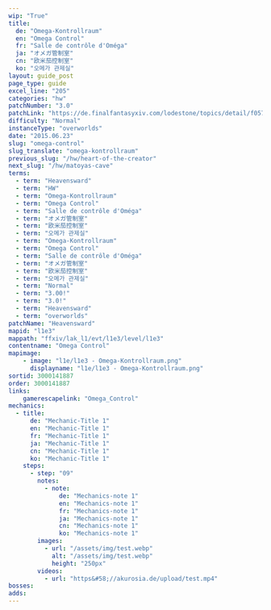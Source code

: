 ```yaml
---
wip: "True"
title:
  de: "Omega-Kontrollraum"
  en: "Omega Control"
  fr: "Salle de contrôle d'Oméga"
  ja: "オメガ管制室"
  cn: "欧米茄控制室"
  ko: "오메가 관제실"
layout: guide_post
page_type: guide
excel_line: "205"
categories: "hw"
patchNumber: "3.0"
patchLink: "https://de.finalfantasyxiv.com/lodestone/topics/detail/f0575b82a639492e5a70e34d823d77bddcb7f686"
difficulty: "Normal"
instanceType: "overworlds"
date: "2015.06.23"
slug: "omega-control"
slug_translate: "omega-kontrollraum"
previous_slug: "/hw/heart-of-the-creator"
next_slug: "/hw/matoyas-cave"
terms:
  - term: "Heavensward"
  - term: "HW"
  - term: "Omega-Kontrollraum"
  - term: "Omega Control"
  - term: "Salle de contrôle d'Oméga"
  - term: "オメガ管制室"
  - term: "欧米茄控制室"
  - term: "오메가 관제실"
  - term: "Omega-Kontrollraum"
  - term: "Omega Control"
  - term: "Salle de contrôle d'Oméga"
  - term: "オメガ管制室"
  - term: "欧米茄控制室"
  - term: "오메가 관제실"
  - term: "Normal"
  - term: "3.00!"
  - term: "3.0!"
  - term: "Heavensward"
  - term: "overworlds"
patchName: "Heavensward"
mapid: "l1e3"
mappath: "ffxiv/lak_l1/evt/l1e3/level/l1e3"
contentname: "Omega Control"
mapimage:
    - image: "l1e/l1e3 - Omega-Kontrollraum.png"
      displayname: "l1e/l1e3 - Omega-Kontrollraum.png"
sortid: 3000141887
order: 3000141887
links:
    gamerescapelink: "Omega_Control"
mechanics:
  - title:
      de: "Mechanic-Title 1"
      en: "Mechanic-Title 1"
      fr: "Mechanic-Title 1"
      ja: "Mechanic-Title 1"
      cn: "Mechanic-Title 1"
      ko: "Mechanic-Title 1"
    steps:
      - step: "09"
        notes:
          - note:
              de: "Mechanics-note 1"
              en: "Mechanics-note 1"
              fr: "Mechanics-note 1"
              ja: "Mechanics-note 1"
              cn: "Mechanics-note 1"
              ko: "Mechanics-note 1"
        images:
          - url: "/assets/img/test.webp"
            alt: "/assets/img/test.webp"
            height: "250px"
        videos:
          - url: "https&#58;//akurosia.de/upload/test.mp4"
bosses:
adds:
---
```

